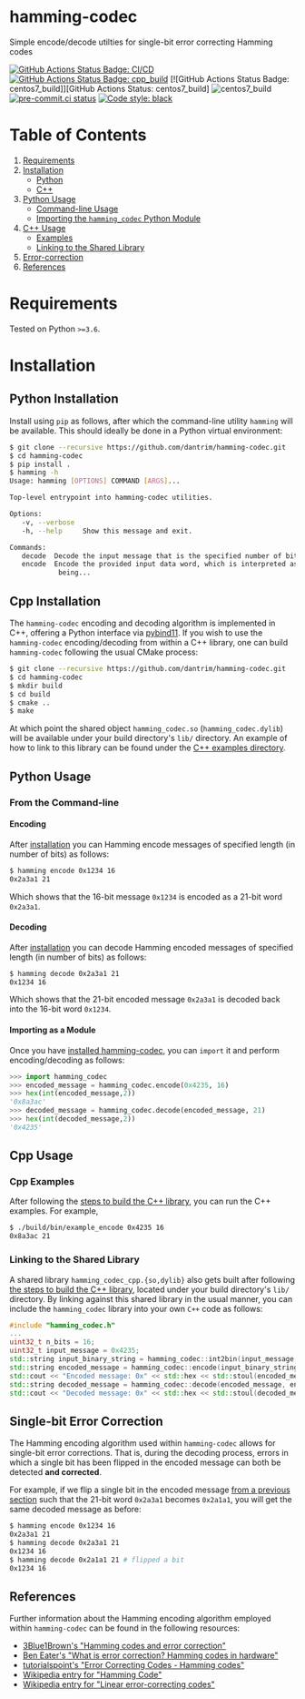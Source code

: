 # hamming-codec
Simple encode/decode utilties for single-bit error correcting Hamming codes

[![GitHub Actions Status Badge: CI/CD]][GitHub Actions Status: CI/CD]
[![GitHub Actions Status Badge: cpp_build]][GitHub Actions Status: cpp_build]
[![GitHub Actions Status Badge: centos7_build]][GitHub Actions Status: centos7_build]
![centos7_build](https://github.com/dantrim/hamming-codec/workflows/centos7_build/badge.svg)
[![pre-commit.ci status][pre-commit.ci status badge]][pre-commit.ci status]
[![Code style: black][black badge]](https://github.com/psf/black)

# Table of Contents
 1. [Requirements](#requirements)
 2. [Installation](#installation)
     * [Python](#python-installation)
     * [C++](#cpp-installation)
 3. [Python Usage](#python-usage)
     * [Command-line Usage](#from-the-command-line)
     * [Importing the `hamming_codec` Python Module](#importing-as-a-module)
 4. [C++ Usage](#cpp-usage)
     * [Examples](#cpp-examples)
     * [Linking to the Shared Library](#linking-to-the-shared-library)
 5. [Error-correction](#single-bit-error-correction)
 6. [References](#references)

# Requirements

Tested on Python `>=3.6`.

# Installation

## Python Installation

Install using `pip` as follows, after which the command-line utility `hamming` will be available.
This should ideally be done in a Python virtual environment:

```bash
$ git clone --recursive https://github.com/dantrim/hamming-codec.git
$ cd hamming-codec
$ pip install .
$ hamming -h
Usage: hamming [OPTIONS] COMMAND [ARGS]...

Top-level entrypoint into hamming-codec utilities.

Options:
   -v, --verbose
   -h, --help     Show this message and exit.

Commands:
   decode  Decode the input message that is the specified number of bits in...
   encode  Encode the provided input data word, which is interpreted as
            being...
```

## Cpp Installation
The `hamming-codec` encoding and decoding algorithm is implemented in C++, offering a Python interface
via [pybind11](https://pybind11.readthedocs.io/en/stable/).
If you wish to use the `hamming-codec` encoding/decoding from within a C++ library, one can
build `hamming-codec` following the usual CMake process:
```bash
$ git clone --recursive https://github.com/dantrim/hamming-codec.git
$ cd hamming-codec
$ mkdir build
$ cd build
$ cmake ..
$ make
```
At which point the shared object `hamming_codec.so` (`hamming_codec.dylib`) will be available under
your build directory's `lib/` directory.
An example of how to link to this library can be found under the [C++ examples directory](src/cpp/examples).

## Python Usage

### From the Command-line

#### Encoding

After [installation](#python-installation) you can Hamming encode messages of specified length (in number of bits) as follows:

```bash
$ hamming encode 0x1234 16
0x2a3a1 21
```

Which shows that the 16-bit message `0x1234` is encoded as a 21-bit word `0x2a3a1`.

#### Decoding

After [installation](#python-installation) you can decode Hamming encoded messages of specified length (in number of bits) as follows:

```bash
$ hamming decode 0x2a3a1 21
0x1234 16
```
Which shows that the 21-bit encoded message `0x2a3a1` is decoded back into the 16-bit word `0x1234`.


#### Importing as a Module

Once you have [installed hamming-codec](#python-installation), you can `import` it and perform encoding/decoding as follows:
```python
>>> import hamming_codec
>>> encoded_message = hamming_codec.encode(0x4235, 16)
>>> hex(int(encoded_message,2))
'0x8a3ac'
>>> decoded_message = hamming_codec.decode(encoded_message, 21)
>>> hex(int(decoded_message,2))
'0x4235'
```

## Cpp Usage

### Cpp Examples
After following the [steps to build the C++ library](#cpp-installation), you 
can run the C++ examples. For example,
```bash
$ ./build/bin/example_encode 0x4235 16
0x8a3ac 21
```

### Linking to the Shared Library

A shared library `hamming_codec_cpp.{so,dylib}` also gets built after following [the steps to build the C++ library](#cpp-installation),
located under your build directory's `lib/` directory. By linking against this shared library in the
usual manner, you can include the `hamming_codec` library into your own `C++` code as follows:
```c++
#include "hamming_codec.h"
...
uint32_t n_bits = 16;
uint32_t input_message = 0x4235;
std::string input_binary_string = hamming_codec::int2bin(input_message, n_bits);
std::string encoded_message = hamming_codec::encode(input_binary_string, n_bits);
std::cout << "Encoded message: 0x" << std::hex << std::stoul(encoded_message, 0, 2) << std::endl; // prints "Encoded message: 0x8a3ac"
std::string decoded_message = hamming_codec::decode(encoded_message, encoded_message.length());
std::cout << "Decoded message: 0x" << std::hex << std::stoul(decoded_message, 0, 2) << std::endl; // prints "Decoded message: 0x4235"
```

## Single-bit Error Correction

The Hamming encoding algorithm used within `hamming-codec` allows for single-bit error corrections. That
is, during the decoding process, errors in which a single bit has been flipped in the encoded message
can both be detected **and corrected**.

For example, if we flip a single bit
in the encoded message [from a previous section](#encoding) such that the 21-bit word `0x2a3a1` becomes `0x2a1a1`,
you will get the same decoded message as before:

```bash
$ hamming encode 0x1234 16
0x2a3a1 21
$ hamming decode 0x2a3a1 21
0x1234 16
$ hamming decode 0x2a1a1 21 # flipped a bit
0x1234 16
```

## References
Further information about the Hamming encoding algorithm employed within `hamming-codec` can be found in the following resources:
  * [3Blue1Brown's "Hamming codes and error correction"](https://www.youtube.com/watch?v=X8jsijhllIA)
  * [Ben Eater's "What is error correction? Hamming codes in hardware"](https://www.youtube.com/watch?v=h0jloehRKas)
  * [tutorialspoint's "Error Correcting Codes - Hamming codes"](https://www.tutorialspoint.com/error-correcting-codes-hamming-codes)
  * [Wikipedia entry for "Hamming Code"](https://en.wikipedia.org/wiki/Hamming_code)
  * [Wikipedia entry for "Linear error-correcting codes"](https://en.wikipedia.org/wiki/Linear_code)

<!--- LINKS --->
[pre-commit.ci status badge]:https://results.pre-commit.ci/badge/github/dantrim/hamming-codec/main.svg
[pre-commit.ci status]:https://results.pre-commit.ci/latest/github/dantrim/hamming-codec/main
[GitHub Actions Status Badge: CI/CD]:https://github.com/dantrim/hamming-codec/workflows/CI/CD/badge.svg?branch=main
[GitHub Actions Status: CI/CD]:https://github.com/dantrim/hamming-codec/actions?query=workflow%3ACI%2FCD+branch%3Amain
[GitHub Actions Status Badge: cpp_build]:https://github.com/dantrim/hamming-codec/workflows/cpp_build/badge.svg?branch=main
[GitHub Actions Status: cpp_build]:https://github.com/dantrim/hamming-codec/actions?query=workflow%3Acpp_build+branch%3Amain
[black badge]:https://img.shields.io/badge/code%20style-black-000000.svg
